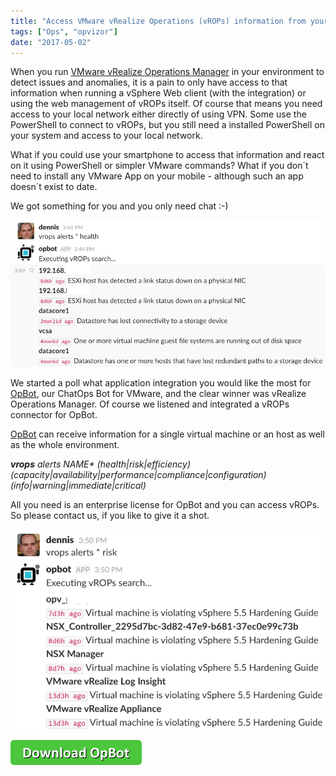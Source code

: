 ```yaml
---
title: "Access VMware vRealize Operations (vROPs) information from your mobile"
tags: ["Ops", "opvizor"]
date: "2017-05-02"
---
```


When you run [VMware vRealize Operations Manager](http://www.vmware.com/products/vrealize-operations.html) in your environment to detect issues and anomalies, it is a pain to only have access to that information when running a vSphere Web client (with the integration) or using the web management of vROPs itself. Of course that means you need access to your local network either directly of using VPN. Some use the PowerShell to connect to vROPs, but you still need a installed PowerShell on your system and access to your local network.

What if you could use your smartphone to access that information and react on it using PowerShell or simpler VMware commands? What if you don´t need to install any VMware App on your mobile - although such an app doesn´t exist to date. 

We got something for you and you only need chat :-)

[![OpBot VMware vRealize Operations Manager](/images/blog/vrops1.png)](http://try.opvizor.com/opbot)

We started a poll what application integration you would like the most for [OpBot](https://opvizor.atlassian.net/wiki/display/OPBOT/QuickStart), our ChatOps Bot for VMware, and the clear winner was vRealize Operations Manager. Of course we listened and integrated a vROPs connector for OpBot.

[OpBot](http://try.opvizor.com/opbot) can receive information for a single virtual machine or an host as well as the whole environment.

_**vrops** alerts NAME\* (health|risk|efficiency) (capacity|availability|performance|compliance|configuration) (info|warning|immediate|critical)_ 

All you need is an enterprise license for OpBot and you can access vROPs. So please contact us, if you like to give it a shot.

[![OpBot vROPs iphone mobile](/images/blog/vrops2.png)](http://try.opvizor.com/opbot)

[![Download OpBot](/images/blog/button_download-opbot.png)](http://try.opvizor.com/opbot)
